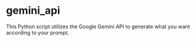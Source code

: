 # gemini_api
This Python script utilizes the Google Gemini API to generate what you want according to your prompt. 
